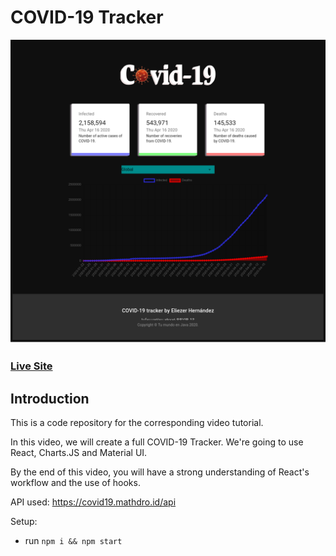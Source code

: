 # COVID-19 Tracker
![COVID-19 Tracker](https://github.com/elioelblack/elioelblack.github.io/blob/master/static/media/screenshot-elioelblack.github.io-2020.04.16-23_10_48.png)

### [Live Site](https://elioelblack.github.io/covid19-tracker/)

## Introduction
This is a code repository for the corresponding video tutorial. 

In this video, we will create a full COVID-19 Tracker. We're going to use React, Charts.JS and Material UI.

By the end of this video, you will have a strong understanding of React's workflow and the use of hooks.

API used: https://covid19.mathdro.id/api

Setup:
- run ```npm i && npm start```

